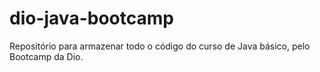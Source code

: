 # dio-java-bootcamp
Repositório para armazenar todo o código do curso de Java básico, pelo Bootcamp da Dio.
